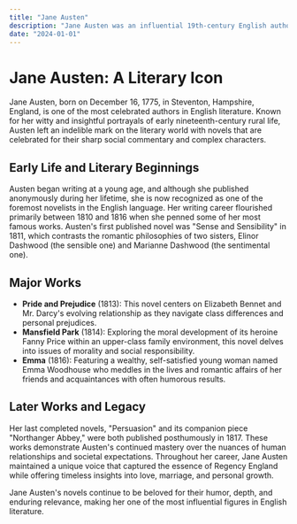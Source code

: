 ```yaml
---
title: "Jane Austen"
description: "Jane Austen was an influential 19th-century English author known for her sharp social commentary and insightful portrayals of human relationships in works such as 'Pride and Prejudice' and 'Sense and Sensibility'."
date: "2024-01-01"
--- 
```


# Jane Austen: A Literary Icon

Jane Austen, born on December 16, 1775, in Steventon, Hampshire, England, is one of the most celebrated authors in English literature. Known for her witty and insightful portrayals of early nineteenth-century rural life, Austen left an indelible mark on the literary world with novels that are celebrated for their sharp social commentary and complex characters.

## Early Life and Literary Beginnings

Austen began writing at a young age, and although she published anonymously during her lifetime, she is now recognized as one of the foremost novelists in the English language. Her writing career flourished primarily between 1810 and 1816 when she penned some of her most famous works. Austen's first published novel was "Sense and Sensibility" in 1811, which contrasts the romantic philosophies of two sisters, Elinor Dashwood (the sensible one) and Marianne Dashwood (the sentimental one).

## Major Works

- **Pride and Prejudice** (1813): This novel centers on Elizabeth Bennet and Mr. Darcy's evolving relationship as they navigate class differences and personal prejudices.
- **Mansfield Park** (1814): Exploring the moral development of its heroine Fanny Price within an upper-class family environment, this novel delves into issues of morality and social responsibility.
- **Emma** (1816): Featuring a wealthy, self-satisfied young woman named Emma Woodhouse who meddles in the lives and romantic affairs of her friends and acquaintances with often humorous results.

## Later Works and Legacy

Her last completed novels, "Persuasion" and its companion piece "Northanger Abbey," were both published posthumously in 1817. These works demonstrate Austen's continued mastery over the nuances of human relationships and societal expectations. Throughout her career, Jane Austen maintained a unique voice that captured the essence of Regency England while offering timeless insights into love, marriage, and personal growth.

Jane Austen's novels continue to be beloved for their humor, depth, and enduring relevance, making her one of the most influential figures in English literature.
